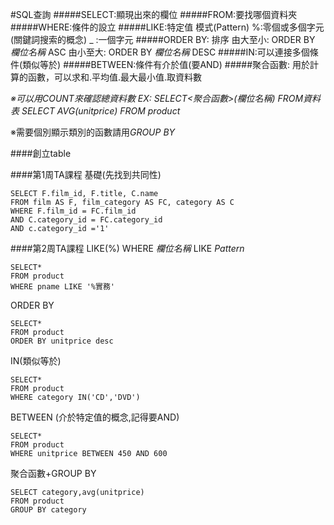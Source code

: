 #SQL查詢
#####SELECT:顯現出來的欄位
#####FROM:要找哪個資料夾
#####WHERE:條件的設立
#####LIKE:特定值
模式(Pattern)
%:零個或多個字元 (關鍵詞搜索的概念)
_ :一個字元
#####ORDER BY: 排序
由大至小: ORDER BY *欄位名稱*  ASC
由小至大: ORDER BY *欄位名稱*  DESC
#####IN:可以連接多個條件(類似等於)
#####BETWEEN:條件有介於值(要AND)
#####聚合函數:
用於計算的函數，可以求和.平均值.最大最小值.取資料數

_※可以用COUNT來確認總資料數_
*EX: SELECT<聚合函數>(欄位名稱) FROM資料表
    SELECT AVG(unitprice) FROM product*

※需要個別顯示類別的函數請用*GROUP BY*

####創立table





####第1周TA課程
基礎(先找到共同性)

```
SELECT F.film_id, F.title, C.name
FROM film AS F, film_category AS FC, category AS C
WHERE F.film_id = FC.film_id
AND C.category_id = FC.category_id
AND c.category_id ='1'
```
####第2周TA課程
LIKE(%)
WHERE *欄位名稱*  LIKE *Pattern*
```
SELECT*
FROM product
WHERE pname LIKE '%實務'
```
ORDER BY
```
SELECT*
FROM product
ORDER BY unitprice desc
```
IN(類似等於)
```
SELECT*
FROM product
WHERE category IN('CD','DVD')
```
BETWEEN (介於特定值的概念,記得要AND)
```
SELECT*
FROM product
WHERE unitprice BETWEEN 450 AND 600
```

聚合函數+GROUP BY
```
SELECT category,avg(unitprice)
FROM product
GROUP BY category
```